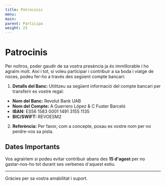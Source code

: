 ```yaml
---
title: Patrocinis
menu:
main:
parent: Participa
weight: 23
---
```


# Patrocinis

Per noltros, poder gaudir de sa vostra presència ja és immillorable i ho agraïm molt. Així i tot, si voleu participar i contribuir a sa boda i viatge de noces, podeu fer-ho a través des següent compte bancari:

1. **Detalls del Banc:** Utilitzeu sa següent informació del compte bancari per transferir es vostre regal:
- **Nom del Banc:** Revolut Bank UAB
- **Nom del Compte:** A Guerrero López & C Fuster Barceló
- **IBAN:** ES56 1583 0001 1491 3155 1135
- **BIC/SWIFT:** REVOESM2

2. **Referència:** Per favor, com a concepte, posau es vostre nom per no perdre-vos sa pista.

## Dates Importants

Vos agrairíem si podeu evitar contribuir abans des **15 d'agost** per no gastar-nos-ho tot durant ses verbenes d'aquest estiu.

---

Gràcies per sa vostra amabilitat i suport.